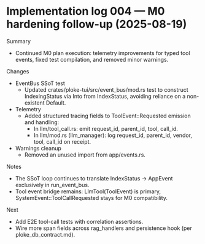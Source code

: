 # Implementation log 004 — M0 hardening follow-up (2025-08-19)

Summary
- Continued M0 plan execution: telemetry improvements for typed tool events, fixed test compilation, and removed minor warnings.

Changes
- EventBus SSoT test
  - Updated crates/ploke-tui/src/event_bus/mod.rs test to construct IndexingStatus via Into from IndexStatus, avoiding reliance on a non-existent Default.
- Telemetry
  - Added structured tracing fields to ToolEvent::Requested emission and handling:
    - In llm/tool_call.rs: emit request_id, parent_id, tool, call_id.
    - In llm/mod.rs (llm_manager): log request_id, parent_id, vendor, tool, call_id on receipt.
- Warnings cleanup
  - Removed an unused import from app/events.rs.

Notes
- The SSoT loop continues to translate IndexStatus → AppEvent exclusively in run_event_bus.
- Tool event bridge remains: LlmTool(ToolEvent) is primary, SystemEvent::ToolCallRequested stays for M0 compatibility.

Next
- Add E2E tool-call tests with correlation assertions.
- Wire more span fields across rag_handlers and persistence hook (per ploke_db_contract.md).
